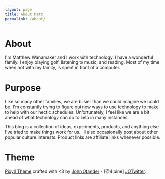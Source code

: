 ```yaml
---
layout: page
title: About Matt
permalink: /about/
---
```


# About
I'm Matthew Wanamaker and I work with technology.  I have a wonderful family.  I enjoy playing golf, listening to music, and reading.  Most of my time when not with my family, is spent in front of a computer.

# Purpose
Like so many other families, we are busier than we could imagine we could be.  I'm constantly trying to figure out new ways to use technology to make to help with our hectic schedules.  Unfortunately, I feel like we are a bit ahead of what technology can do to help in many instances.

This blog is a collection of ideas, experiments, products, and anything else I've tried to make things work for us.  I'll also occasionally post about other popular culture interests.  Product links are affiliate links whenever possible.

# Theme
[Pixyll Theme][pixyll] crafted with &lt;3 by [John Otander][JO] - [@4lpine] [JOTwitter].


[pixyll]: https://github.com/johnotander/pixyll
[JO]: http://johnotander.com
[JOTwitter]: https://twitter.com/4lpine
